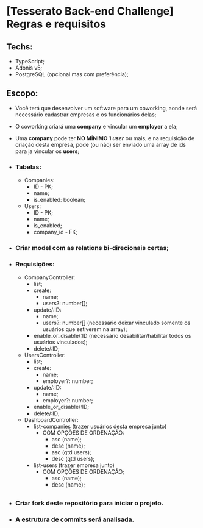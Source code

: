 # **[Tesserato Back-end Challenge] Regras e requisitos**

## Techs:
  * TypeScript;
  * Adonis v5;
  * PostgreSQL (opcional mas com preferência);
 
## Escopo:
  * Você terá que desenvolver um software para um coworking, aonde será necessário cadastrar empresas e os funcionários delas;
  * O coworking criará uma **company** e vincular um **employer** a ela;
  * Uma **company** pode ter **NO MÍNIMO 1 *user*** ou mais, e na requisição de criação desta empresa, pode (ou não) ser enviado uma array de ids para ja vincular os **users**;

  * ### Tabelas:
    * Companies:
      * ID - PK;
      * name;
      * is_enabled: boolean;
    * Users:
      * ID - PK;
      * name;
      * is_enabled;
      * company_id - FK;
  * ### Criar model com as relations bi-direcionais certas;
  * ### Requisições:
    * CompanyController:
      * list;
      * create:
        * name;
        * users?: number[];
      * update/:ID:
        * name;
        * users?: number[] (necessário deixar vinculado somente os usuários que estiverem na array);
      * enable_or_disable/:ID (necessário desabilitar/habilitar todos os usuários vinculados);
      * delete/:ID;
    * UsersController:
      * list;
      * create:
        * name;
        * employer?: number;
      * update/:ID:
        * name;
        * employer?: number;
      * enable_or_disable/:ID;
      * delete/:ID;
    * DashboardController:
      * list-companies (trazer usuários desta empresa junto)
        - COM OPÇÕES DE ORDENAÇÃO:
          * asc (name);
          * desc (name);
          * asc (qtd users);
          * desc (qtd users);
      * list-users (trazer empresa junto)
        - COM OPÇÕES DE ORDENAÇÃO;
          * asc (name);
          * desc (name);

##

* ### Criar fork deste repositório para iniciar o projeto.
* ### A estrutura de commits será analisada.
